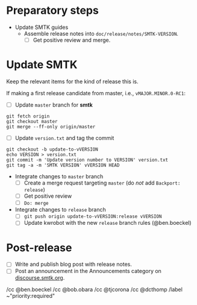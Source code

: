 <!--
This template is for tracking a release of SMTK. Please replace the
following strings with the associated values:

  - `VERSION`
  - `MAJOR`
  - `MINOR`

Please remove this comment.
-->

# Preparatory steps

  - Update SMTK guides
    - Assemble release notes into `doc/release/notes/SMTK-VERSION`.
      - [ ] Get positive review and merge.

# Update SMTK

Keep the relevant items for the kind of release this is.

If making a first release candidate from master, i.e., `vMAJOR.MINOR.0-RC1`:

  - [ ] Update `master` branch for **smtk**
```
git fetch origin
git checkout master
git merge --ff-only origin/master
```
  - [ ] Update `version.txt` and tag the commit
```
git checkout -b update-to-vVERSION
echo VERSION > version.txt
git commit -m 'Update version number to VERSION' version.txt
git tag -a -m 'SMTK VERSION' vVERSION HEAD
```
  - Integrate changes to `master` branch
    - [ ] Create a merge request targeting `master` (do *not* add `Backport: release`)
    - [ ] Get positive review
    - [ ] `Do: merge`

  - Integrate changes to `release` branch
    - [ ] `git push origin update-to-vVERSION:release vVERSION`
    - [ ] Update kwrobot with the new `release` branch rules (@ben.boeckel)

# Post-release

  - [ ] Write and publish blog post with release notes.
  - [ ] Post an announcement in the Announcements category on
        [discourse.smtk.org](https://discourse.kitware.com/c/smtk/).

/cc @ben.boeckel
/cc @bob.obara
/cc @tjcorona
/cc @dcthomp
/label ~"priority:required"

